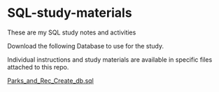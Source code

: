 # SQL-study-materials
These are my SQL study notes and activities

Download the following Database to use for the study.

Individual instructions and study materials are available in specific files attached to this repo.

[Parks_and_Rec_Create_db.sql](https://github.com/user-attachments/files/22510967/Parks_and_Rec_Create_db.sql)


